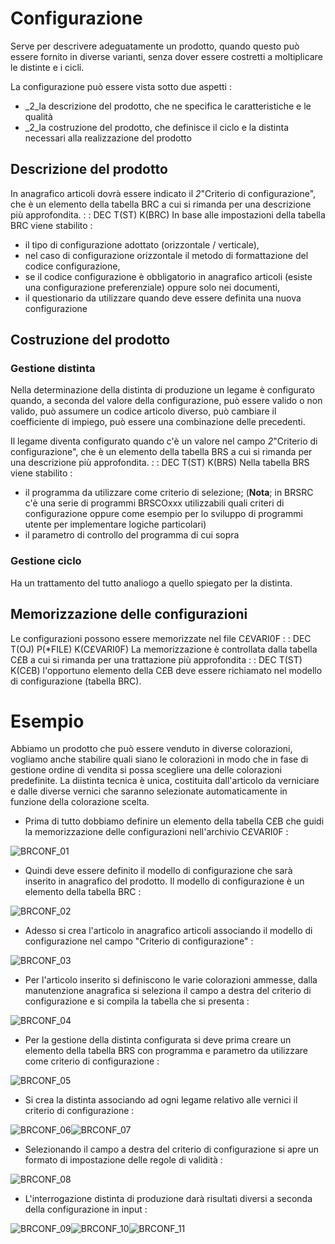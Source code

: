 # Configurazione
Serve per descrivere adeguatamente un prodotto, quando questo può essere fornito in diverse varianti, senza dover essere costretti a moltiplicare le distinte e i cicli.

La configurazione può essere vista sotto due aspetti : 
 * _2_la descrizione del prodotto, che ne specifica le caratteristiche e le qualità
 * _2_la costruzione del prodotto, che definisce il ciclo e la distinta necessari alla realizzazione del prodotto

## Descrizione del prodotto
In anagrafico articoli dovrà essere indicato il _2_"Criterio di configurazione", che è un elemento della tabella BRC a cui si rimanda per una descrizione più approfondita.
 :  : DEC T(ST) K(BRC)
In base alle impostazioni della tabella BRC viene stabilito : 
 * il tipo di configurazione adottato (orizzontale / verticale),
 * nel caso di configurazione orizzontale il metodo di formattazione del codice configurazione,
 * se il codice configurazione è obbligatorio in anagrafico articoli (esiste una configurazione preferenziale) oppure solo nei documenti,
 * il questionario da utilizzare quando deve essere definita una nuova configurazione

## Costruzione del prodotto
### Gestione distinta
Nella determinazione della distinta di produzione un legame è configurato quando, a seconda del valore della configurazione, può essere valido o non valido, può assumere un codice articolo diverso, può cambiare il coefficiente di impiego, può essere una combinazione delle precedenti.

Il legame diventa configurato quando c'è un valore nel campo _2_"Criterio di configurazione", che è un elemento della tabella BRS a cui si rimanda per una descrizione più approfondita.
 :  : DEC T(ST) K(BRS)
Nella tabella BRS viene stabilito : 
 * il programma da utilizzare come criterio di selezione; (**Nota**; in BRSRC c'è una serie di programmi BRSCOxxx utilizzabili quali criteri di configurazione oppure come esempio per lo sviluppo di programmi utente per implementare logiche particolari)
 * il parametro di controllo del programma di cui sopra

### Gestione ciclo
Ha un trattamento del tutto analiogo a quello spiegato per la distinta.

## Memorizzazione delle configurazioni
Le configurazioni possono essere memorizzate nel file C£VARI0F
 :  : DEC T(OJ) P(*FILE) K(C£VARI0F)
La memorizzazione è controllata dalla tabella C£B a cui si rimanda per una trattazione più approfondita
 :  : DEC T(ST) K(C£B)
l'opportuno elemento della C£B deve essere richiamato nel modello di configurazione (tabella BRC).

# Esempio
Abbiamo un prodotto che può essere venduto in diverse colorazioni, vogliamo anche stabilire quali siano le colorazioni in modo che in fase di gestione ordine di vendita si possa scegliere una delle colorazioni predefinite.
La diistinta tecnica è unica, costituita dall'articolo da verniciare e dalle diverse vernici che saranno selezionate automaticamente in funzione della colorazione scelta.

- Prima di tutto dobbiamo definire un elemento della tabella C£B che guidi la memorizzazione delle configurazioni nell'archivio C£VARI0F : 

![BRCONF_01](http://localhost:3000/immagini/BRCONF_001/BRCONF_01.png)
- Quindi deve essere definito il modello di configurazione che sarà inserito in anagrafico del  prodotto. Il modello di configurazione è un elemento della tabella BRC : 

![BRCONF_02](http://localhost:3000/immagini/BRCONF_001/BRCONF_02.png)
- Adesso si crea l'articolo in anagrafico articoli associando il modello di configurazione nel campo "Criterio di configurazione" : 

![BRCONF_03](http://localhost:3000/immagini/BRCONF_001/BRCONF_03.png)
- Per l'articolo inserito si definiscono le varie colorazioni ammesse, dalla manutenzione anagrafica si seleziona il campo a destra del criterio di configurazione e si compila la tabella che si presenta : 

![BRCONF_04](http://localhost:3000/immagini/BRCONF_001/BRCONF_04.png)
- Per la gestione della distinta configurata si deve prima creare un elemento della tabella BRS con programma  e parametro da utilizzare come criterio di configurazione : 

![BRCONF_05](http://localhost:3000/immagini/BRCONF_001/BRCONF_05.png)
- Si crea la distinta associando ad ogni legame relativo alle vernici il criterio di configurazione : 

![BRCONF_06](http://localhost:3000/immagini/BRCONF_001/BRCONF_06.png)![BRCONF_07](http://localhost:3000/immagini/BRCONF_001/BRCONF_07.png)
- Selezionando il campo a destra del criterio di configurazione si apre un formato di impostazione delle regole di validità : 

![BRCONF_08](http://localhost:3000/immagini/BRCONF_001/BRCONF_08.png)
- L'interrogazione distinta di produzione darà risultati diversi a seconda della configurazione in input : 

![BRCONF_09](http://localhost:3000/immagini/BRCONF_001/BRCONF_09.png)![BRCONF_10](http://localhost:3000/immagini/BRCONF_001/BRCONF_10.png)![BRCONF_11](http://localhost:3000/immagini/BRCONF_001/BRCONF_11.png)